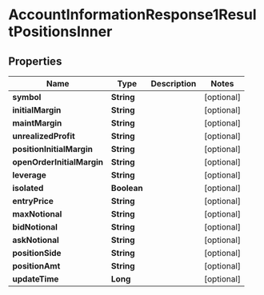 

# AccountInformationResponse1ResultPositionsInner


## Properties

| Name | Type | Description | Notes |
|------------ | ------------- | ------------- | -------------|
|**symbol** | **String** |  |  [optional] |
|**initialMargin** | **String** |  |  [optional] |
|**maintMargin** | **String** |  |  [optional] |
|**unrealizedProfit** | **String** |  |  [optional] |
|**positionInitialMargin** | **String** |  |  [optional] |
|**openOrderInitialMargin** | **String** |  |  [optional] |
|**leverage** | **String** |  |  [optional] |
|**isolated** | **Boolean** |  |  [optional] |
|**entryPrice** | **String** |  |  [optional] |
|**maxNotional** | **String** |  |  [optional] |
|**bidNotional** | **String** |  |  [optional] |
|**askNotional** | **String** |  |  [optional] |
|**positionSide** | **String** |  |  [optional] |
|**positionAmt** | **String** |  |  [optional] |
|**updateTime** | **Long** |  |  [optional] |




